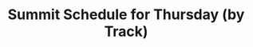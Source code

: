 ---
layout       : blocks/page-component
component    : schedule/summit-day-by-track.html
day          : Thu
title        : Summit Schedule for Thursday (by Track)
type         : schedule
---